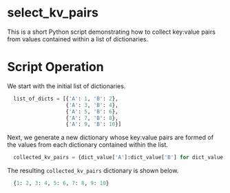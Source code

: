 # select_kv_pairs

This is a short Python script demonstrating how to collect key:value pairs from values contained within a list of dictionaries.

# Script Operation

We start with the initial list of dictionaries.
```python
  list_of_dicts = [{'A': 1, 'B': 2}, 
                   {'A': 3, 'B': 4},
                   {'A': 5, 'B': 6},
                   {'A': 7, 'B': 8},
                   {'A': 9, 'B': 10}]
```
Next, we generate a new dictionary whose key:value pairs are formed of the values from each dictionary contained within the list.
```python
  collected_kv_pairs = {dict_value['A']:dict_value['B'] for dict_value in list_of_dicts}
```
The resulting `collected_kv_pairs` dictionary is shown below.
```python
  {1: 2, 3: 4, 5: 6, 7: 8, 9: 10}
```

